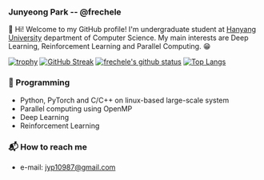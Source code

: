 ### Junyeong Park -- @frechele

:clap: Hi! Welcome to my GitHub profile! I'm undergraduate student at [Hanyang University](https://www.hanyang.ac.kr) department of Computer Science.
My main interests are Deep Learning, Reinforcement Learning and Parallel Computing. :grin:

[![trophy](https://github-profile-trophy.vercel.app/?username=frechele&theme=chalk&row=2&column=4)](https://github.com/ryo-ma/github-profile-trophy)
[![GitHub Streak](https://github-readme-streak-stats.herokuapp.com?user=frechele&hide_border=true)](https://git.io/streak-stats)
[![frechele's github status](https://github-readme-stats.vercel.app/api?username=frechele&show_icons=true&hide_border=true)](https://github.com/frechele)
[![Top Langs](https://github-readme-stats.vercel.app/api/top-langs/?username=frechele&hide_border=true&layout=compact)](https://github.com/frechele)

### :nut_and_bolt: Programming
- Python, PyTorch and C/C++ on linux-based large-scale system
- Parallel computing using OpenMP
- Deep Learning
- Reinforcement Learning

### :mailbox_with_mail: How to reach me
- e-mail: jyp10987@gmail.com
